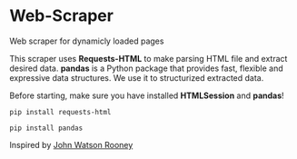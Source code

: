 # Web-Scraper
Web scraper for dynamicly loaded pages

This scraper uses **Requests-HTML** to make parsing HTML file and extract desired data. **pandas** is a Python package that provides fast, flexible and expressive data structures. We use it to structurized extracted data.

Before starting, make sure you have installed **HTMLSession** and **pandas**!

```
pip install requests-html
```
```
pip install pandas
```

Inspired by [John Watson Rooney](https://www.youtube.com/c/JohnWatsonRooney/videos)


